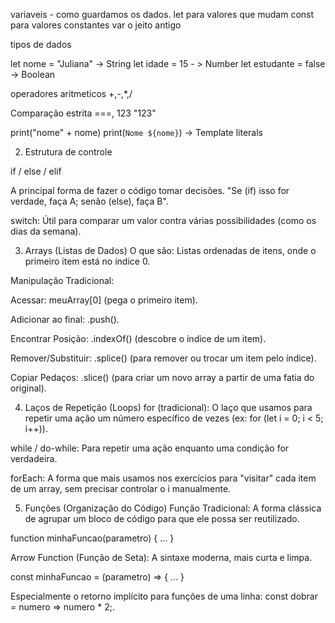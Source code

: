 variaveis - como guardamos os dados. 
let para valores que mudam
const para valores constantes
var o jeito antigo

tipos de dados

let nome = "Juliana" -> String
let idade = 15 - > Number
let estudante = false -> Boolean

operadores aritmeticos +,-,*,/

Comparação estrita ===, 123 "123"

print("nome" + nome)
print(`Nome ${nome}`) -> Template literals

2. Estrutura de controle

if / else / elif

A principal forma de fazer o código tomar decisões. "Se (if) isso for verdade, faça A; senão (else), faça B".

switch: Útil para comparar um valor contra várias possibilidades (como os dias da semana).

3. Arrays (Listas de Dados)
O que são: Listas ordenadas de itens, onde o primeiro item está no índice 0.

Manipulação Tradicional:

Acessar: meuArray[0] (pega o primeiro item).

Adicionar ao final: .push().

Encontrar Posição: .indexOf() (descobre o índice de um item).

Remover/Substituir: .splice() (para remover ou trocar um item pelo índice).

Copiar Pedaços: .slice() (para criar um novo array a partir de uma fatia do original).

4. Laços de Repetição (Loops)
for (tradicional): O laço que usamos para repetir uma ação um número específico de vezes (ex: for (let i = 0; i < 5; i++)).

while / do-while: Para repetir uma ação enquanto uma condição for verdadeira.

forEach: A forma que mais usamos nos exercícios para "visitar" cada item de um array, sem precisar controlar o i manualmente.

5. Funções (Organização do Código)
Função Tradicional: A forma clássica de agrupar um bloco de código para que ele possa ser reutilizado.

function minhaFuncao(parametro) { ... }

Arrow Function (Função de Seta): A sintaxe moderna, mais curta e limpa.

const minhaFuncao = (parametro) => { ... }

Especialmente o retorno implícito para funções de uma linha: const dobrar = numero => numero * 2;.


